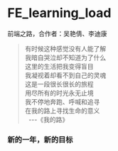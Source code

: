 # FE_learning_load
 前端之路，合作者：吴艳倩、李迪康

>有时候这种感觉没有人能了解<br>
>我暗自哭泣却不知道为了什么<br>
>这里的生活把我变得盲目<br>
>我凝视着却看不到自己的灵魂<br>
>这是一段很长很长的旅程<br>
>用尽所有的时光永无止境<br>
>我不停地奔跑、呼喊和追寻<br>
>在我的路上寻找生命的意义<br>
>          ---《我的路》
   
### 新的一年，新的目标
